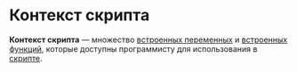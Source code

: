 # Контекст скрипта

**Контекст скрипта** — множество [встроенных переменных](/ride/variables/built-in-variables.md) и [встроенных функций](/ride/functions/built-in-functions.md), которые доступны программисту для использования в [скрипте](/ride/script.md).
